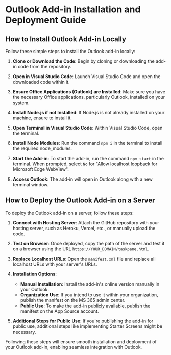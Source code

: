 # Outlook Add-in Installation and Deployment Guide

## How to Install Outlook Add-in Locally

Follow these simple steps to install the Outlook add-in locally:

1. **Clone or Download the Code**: Begin by cloning or downloading the add-in code from the repository.

2. **Open in Visual Studio Code**: Launch Visual Studio Code and open the downloaded code within it.

3. **Ensure Office Applications (Outlook) are Installed**: Make sure you have the necessary Office applications, particularly Outlook, installed on your system.

4. **Install Node.js if not Installed**: If Node.js is not already installed on your machine, ensure to install it.

5. **Open Terminal in Visual Studio Code**: Within Visual Studio Code, open the terminal.

6. **Install Node Modules**: Run the command `npm i` in the terminal to install the required node_modules.

7. **Start the Add-in**: To start the add-in, run the command `npm start` in the terminal. When prompted, select `No` for "Allow localhost loopback for Microsoft Edge WebView".

8. **Access Outlook**: The add-in will open in Outlook along with a new terminal window.

## How to Deploy the Outlook Add-in on a Server

To deploy the Outlook add-in on a server, follow these steps:

1. **Connect with Hosting Server**: Attach the GitHub repository with your hosting server, such as Heroku, Vercel, etc., or manually upload the code.

2. **Test on Browser**: Once deployed, copy the path of the server and test it on a browser using the URL `https://YOUR_DOMAIN/taskpane.html`.

3. **Replace Localhost URLs**: Open the `manifest.xml` file and replace all localhost URLs with your server's URLs.

4. **Installation Options**:

   - **Manual Installation**: Install the add-in's online version manually in your Outlook.
   - **Organization Use**: If you intend to use it within your organization, publish the manifest on the MS 365 admin center.
   - **Public Use**: To make the add-in publicly available, publish the manifest on the App Source account.

5. **Additional Steps for Public Use**: If you're publishing the add-in for public use, additional steps like implementing Starter Screens might be necessary.

Following these steps will ensure smooth installation and deployment of your Outlook add-in, enabling seamless integration with Outlook.
 
